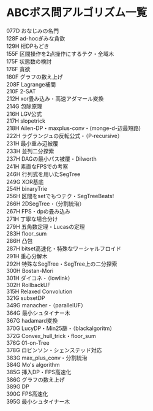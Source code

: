 # ABCボス問アルゴリズム一覧
077D おなじみの名門<br>
128F ad-hocぎみな貪欲<br>
129H 桁DPもどき<br>
155F 区間操作を2点操作にするテク・全域木<br>
175F 状態数の検討<br>
176F 貪欲<br>
180F グラフの数え上げ<br>
208F Lagrange補間<br>
210F 2-SAT<br>
212H xor畳み込み・高速アダマール変換<br>
214G 包除原理<br>
216H LGV公式<br>
217H slopetrick<br>
218H Ailen-DP・maxplus-conv・(monge-d-辺最短路)<br>
222H ラグランジュの反転公式・（P-recursive）<br>
231H 最小重み辺被覆<br>
233H 並列二分探索<br>
237H DAGの最小パス被覆・Dilworth<br>
241H 素直なFPSでの考察<br>
246H 行列式を用いたSegTree<br>
249G XOR基底<br>
254H binaryTrie<br>
256H 区間をsetでもつテク・SegTreeBeats!<br>
266H 2DSegTree・（分割統治）<br>
267H FPS・dpの畳み込み<br>
271H 丁寧な場合分け<br>
279H 五角数定理・Lucasの定理<br>
283H floor_sum<br>
286H 凸包<br>
287H bitset高速化・特殊なワ－シャルフロイド <br>
291H 重心分解木<br>
292H 特殊なSegTree・SegTree上の二分探索<br>
300H Bostan-Mori<br>
301H ダイコネ・（lowlink）<br>
302H RollbackUF<br>
315H Relaxed Convolution<br>
321G subsetDP<br>
349G manacher・（parallelUF）<br>
364G 最小シュタイナー木<br>
367G hadamard変換<br>
370G LucyDP・Min25篩・（blackalgoritm）<br>
372G Convex_hull_trick・floor_sum<br>
376G 01-on-Tree<br>
378G ロビンソン・シェンステッド対応<br>
383G max_plus_conv・分割統治<br>
384G Mo's algorithm<br> 
385G 挿入DP・FPS高速化<br>
386G グラフの数え上げ<br>
389G DP<br>
390G FPS高速化<br>
395G 最小シュタイナー木<br>
